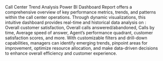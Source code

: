 Call Center Trend Analysis Power BI Dashboard Report offers a comprehensive overview of key performance metrics, trends, and patterns within the call center operations. Through dynamic visualizations, this intuitive dashboard provides real-time and historical data analysis on : Overall customer satisfaction, Overall calls answered/abandoned, Calls by time, Average speed of answer, Agent’s performance quadrant, customer satisfaction scores, and more.
With customizable filters and drill-down capabilities, managers can identify emerging trends, pinpoint areas for improvement, optimize resource allocation, and make data-driven decisions to enhance overall efficiency and customer experience.
